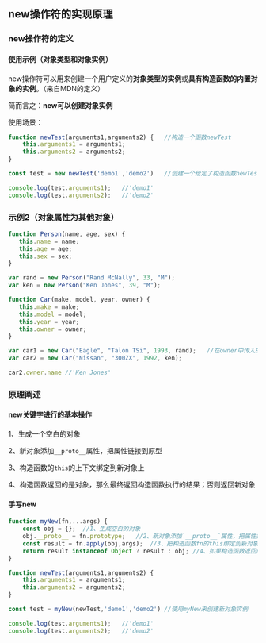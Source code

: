 ## new操作符的实现原理

### new操作符的定义


#### 使用示例（对象类型和对象实例）

new操作符可以用来创建一个用户定义的**对象类型的实例**或**具有构造函数的内置对象的实例**。（来自MDN的定义）

简而言之：**new可以创建对象实例**

使用场景：

```js
function newTest(arguments1,arguments2) {	//构造一个函数newTest
    this.arguments1 = arguments1;
    this.arguments2 = arguments2;
}

const test = new newTest('demo1','demo2')	//创建一个给定了构造函数newTest的对象实例test

console.log(test.arguments1);	//'demo1'
console.log(test.arguments2);	//'demo2'

```


### 示例2（对象属性为其他对象）

```js
function Person(name, age, sex) {
   this.name = name;
   this.age = age;
   this.sex = sex;
}

var rand = new Person("Rand McNally", 33, "M");
var ken = new Person("Ken Jones", 39, "M");

function Car(make, model, year, owner) {
   this.make = make;
   this.model = model;
   this.year = year;
   this.owner = owner;
}

var car1 = new Car("Eagle", "Talon TSi", 1993, rand);	//在owner中传入的为对象
var car2 = new Car("Nissan", "300ZX", 1992, ken);

car2.owner.name	//'Ken Jones'
```



### 原理阐述


#### new关键字进行的基本操作

1、生成一个空白的对象

2、新对象添加`__proto__`属性，把属性链接到原型

3、构造函数的`this`的上下文绑定到新对象上

4、构造函数返回的是对象，那么最终返回构造函数执行的结果；否则返回新对象

#### 手写new


```js
function myNew(fn,...args) {
    const obj = {};	 //1、生成空白的对象
    obj.__proto__ = fn.prototype;	//2、新对象添加`__proto__`属性，把属性链接到原型
    const result = fn.apply(obj,args);	//3、把构造函数fn的this绑定到新对象obj上
    return result instanceof Object ? result : obj;	//4、如果构造函数返回的是对象，则使用构造函数执行的结果。否则，返回新对象
}

function newTest(arguments1,arguments2) {	
    this.arguments1 = arguments1;
    this.arguments2 = arguments2;
}

const test = myNew(newTest,'demo1','demo2')	//使用myNew来创建新对象实例

console.log(test.arguments1);	//'demo1'
console.log(test.arguments2);	//'demo2'
```

